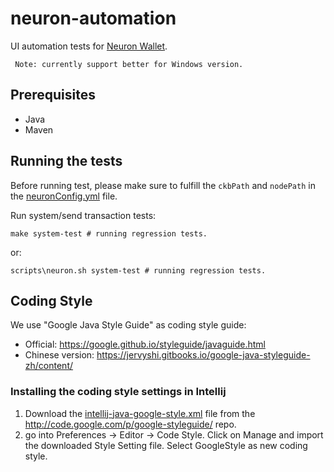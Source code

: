 # neuron-automation

UI automation tests for [Neuron Wallet](https://github.com/nervosnetwork/neuron/releases).

` Note: currently support better for Windows version.`

## Prerequisites

* Java
* Maven

## Running the tests
Before running test, please make sure to fulfill the `ckbPath` and `nodePath` in the [neuronConfig.yml](neuronConfig.yml) file.

Run system/send transaction tests:
```$xslt
make system-test # running regression tests.
```
or:
```$xslt
scripts\neuron.sh system-test # running regression tests.
```

## Coding Style
We use "Google Java Style Guide" as coding style guide:

* Official: https://google.github.io/styleguide/javaguide.html
* Chinese version: https://jervyshi.gitbooks.io/google-java-styleguide-zh/content/

### Installing the coding style settings in Intellij

1. Download the [intellij-java-google-style.xml](https://raw.githubusercontent.com/google/styleguide/gh-pages/intellij-java-google-style.xml) file from the http://code.google.com/p/google-styleguide/ repo.
2. go into Preferences -> Editor -> Code Style. Click on Manage and import the downloaded Style Setting file. Select GoogleStyle as new coding style.
